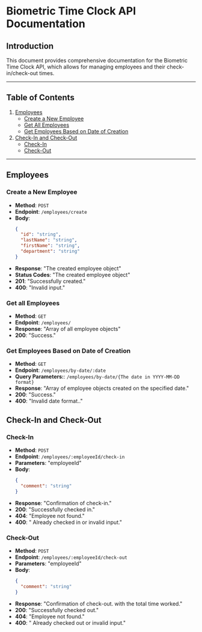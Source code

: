 # Biometric Time Clock API Documentation

## Introduction

This document provides comprehensive documentation for the Biometric Time Clock API, which allows for managing employees and their check-in/check-out times.

---

## Table of Contents

1. [Employees](#employees)
   - [Create a New Employee](#create-a-new-employee)
   - [Get All Employees](#get-all-employees)
   - [Get Employees Based on Date of Creation](#get-employees-based-on-date-of-creation)
2. [Check-In and Check-Out](#check-in-and-check-out)
   - [Check-In](#check-in)
   - [Check-Out](#check-out)

---

## Employees

### Create a New Employee

- **Method**: `POST`
- **Endpoint**: `/employees/create`
- **Body**:
  ```json
  {
    "id": "string",
    "lastName": "string",
    "firstName": "string",
    "department": "string"
  }
  ```
- **Response**: "The created employee object"
- **Status Codes**: "The created employee object"
- **201**: "Successfully created."
- **400**: "Invalid input."

### Get all Employees

- **Method**: `GET`
- **Endpoint**: `/employees/`
- **Response**: "Array of all employee objects"
- **200**: "Success."

### Get Employees Based on Date of Creation

- **Method**: `GET`
- **Endpoint**: `/employees/by-date/:date`
- **Query Parameters:**: `/employees/by-date/{The date in YYYY-MM-DD format}`
- **Response**: "Array of employee objects created on the specified date."
- **200**: "Success."
- **400**: "Invalid date format.."

## Check-In and Check-Out

### Check-In

- **Method**: `POST`
- **Endpoint**: `/employees/:employeeId/check-in`
- **Parameters**: "employeeId"
- **Body**:
  ```json
  {
    "comment": "string"
  }
  ```
- **Response**: "Confirmation of check-in."
- **200**: "Successfully checked in."
- **404**: "Employee not found."
- **400**: " Already checked in or invalid input."

### Check-Out

- **Method**: `POST`
- **Endpoint**: `/employees/:employeeId/check-out`
- **Parameters**: "employeeId"
- **Body**:
  ```json
  {
    "comment": "string"
  }
  ```
- **Response**: "Confirmation of check-out. with the total time worked."
- **200**: "Successfully checked out."
- **404**: "Employee not found."
- **400**: " Already checked out or invalid input."
